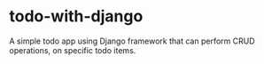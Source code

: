 # todo-with-django
A simple todo app using Django framework that can perform CRUD operations, on specific todo items.

